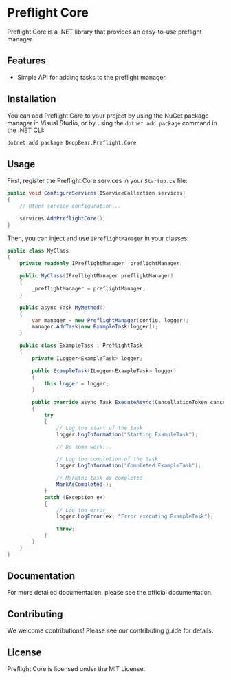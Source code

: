 # Preflight Core

Preflight.Core is a .NET library that provides an easy-to-use preflight manager.

## Features

- Simple API for adding tasks to the preflight manager.


## Installation

You can add Preflight.Core to your project by using the NuGet package manager in Visual Studio, or by using the `dotnet add package` command in the .NET CLI:

```bash
dotnet add package DropBear.Preflight.Core
```

## Usage

First, register the Preflight.Core services in your `Startup.cs` file:

```csharp
public void ConfigureServices(IServiceCollection services)
{
    // Other service configuration...

    services.AddPreflightCore();
}
```

Then, you can inject and use `IPreflightManager` in your classes:

```csharp
public class MyClass
{
    private readonly IPreflightManager _preflightManager;

    public MyClass(IPreflightManager preflightManager)
    {
        _preflightManager = preflightManager;
    }

    public async Task MyMethod()
    {
        var manager = new PreflightManager(config, logger);
        manager.AddTask(new ExampleTask(logger));
    }

    public class ExampleTask : PreflightTask
    {
        private ILogger<ExampleTask> logger;

        public ExampleTask(ILogger<ExampleTask> logger)
        {
            this.logger = logger;
        }

        public override async Task ExecuteAsync(CancellationToken cancellationToken)
        {
            try
            {
                // Log the start of the task
                logger.LogInformation("Starting ExampleTask");

                // Do some work...

                // Log the completion of the task
                logger.LogInformation("Completed ExampleTask");

                // Markthe task as completed
                MarkAsCompleted();
            }
            catch (Exception ex)
            {
                // Log the error
                logger.LogError(ex, "Error executing ExampleTask");

                throw;
            }
        }
    }
}

```

## Documentation

For more detailed documentation, please see the official documentation.

## Contributing

We welcome contributions! Please see our contributing guide for details.

## License

Preflight.Core is licensed under the MIT License.

